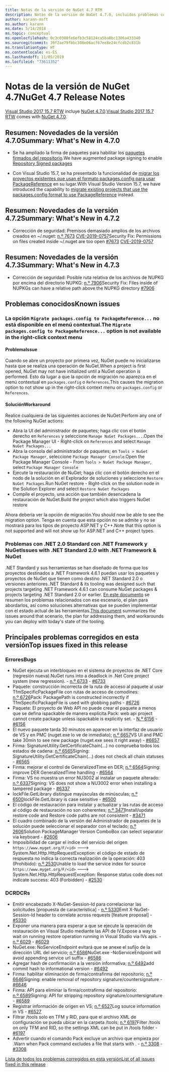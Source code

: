 ```yaml
---
title: Notas de la versión de NuGet 4.7 RTM
description: Notas de la versión de NuGet 4.7.0, incluidos problemas conocidos, correcciones de errores, características agregadas y DCR.
author: karann-msft
ms.author: karann
ms.date: 5/14/2018
ms.topic: conceptual
ms.openlocfilehash: 0c3c0380fe6efb3c58124ca5ba8bc1306a433340
ms.sourcegitcommit: 39f2ae79fbbc308e06acf67ee8e24cfcdb2c831b
ms.translationtype: HT
ms.contentlocale: es-ES
ms.lasthandoff: 11/05/2019
ms.locfileid: "73611352"
---
```

# <a name="nuget-47-release-notes"></a><span data-ttu-id="b8558-103">Notas de la versión de NuGet 4.7</span><span class="sxs-lookup"><span data-stu-id="b8558-103">NuGet 4.7 Release Notes</span></span>

<span data-ttu-id="b8558-104">[Visual Studio 2017 15.7 RTW](https://www.visualstudio.com/news/releasenotes/vs2017-relnotes) incluye [NuGet 4.7.0](https://dist.nuget.org/win-x86-commandline/v4.7.0/nuget.exe).</span><span class="sxs-lookup"><span data-stu-id="b8558-104">[Visual Studio 2017 15.7 RTW](https://www.visualstudio.com/news/releasenotes/vs2017-relnotes) comes with [NuGet 4.7.0](https://dist.nuget.org/win-x86-commandline/v4.7.0/nuget.exe).</span></span>

## <a name="summary-whats-new-in-470"></a><span data-ttu-id="b8558-105">Resumen: Novedades de la versión 4.7.0</span><span class="sxs-lookup"><span data-stu-id="b8558-105">Summary: What's New in 4.7.0</span></span>

* <span data-ttu-id="b8558-106">Se ha ampliado la firma de paquetes para habilitar los [paquetes firmados del repositorio](https://github.com/NuGet/Home/wiki/Repository-Signatures).</span><span class="sxs-lookup"><span data-stu-id="b8558-106">We have augmented package signing to enable [Repository Signed packages](https://github.com/NuGet/Home/wiki/Repository-Signatures)</span></span>

* <span data-ttu-id="b8558-107">Con Visual Studio 15.7, se ha presentado la funcionalidad de [migrar los proyectos existentes que usan el formato packages.config para usar PackageReference](https://docs.microsoft.com/nuget/consume-packages/migrate-packages-config-to-package-reference) en su lugar.</span><span class="sxs-lookup"><span data-stu-id="b8558-107">With Visual Studio Version 15.7, we have introduced the capability to [migrate existing projects that use the packages.config format to use PackageReference](https://docs.microsoft.com/nuget/consume-packages/migrate-packages-config-to-package-reference) instead.</span></span>

## <a name="summary-whats-new-in-472"></a><span data-ttu-id="b8558-108">Resumen: Novedades de la versión 4.7.2</span><span class="sxs-lookup"><span data-stu-id="b8558-108">Summary: What's New in 4.7.2</span></span>

* <span data-ttu-id="b8558-109">Corrección de seguridad: Premisos demasiado amplios de los archivos creados en ~/.nuget: [n.º 7673](https://github.com/NuGet/Home/issues/7673) [CVE-2019-0757](https://portal.msrc.microsoft.com/en-us/security-guidance/advisory/CVE-2019-0757)</span><span class="sxs-lookup"><span data-stu-id="b8558-109">Security Fix: Permissions on files created inside ~/.nuget are too open [#7673](https://github.com/NuGet/Home/issues/7673) [CVE-2019-0757](https://portal.msrc.microsoft.com/en-us/security-guidance/advisory/CVE-2019-0757)</span></span>

## <a name="summary-whats-new-in-473"></a><span data-ttu-id="b8558-110">Resumen: Novedades de la versión 4.7.3</span><span class="sxs-lookup"><span data-stu-id="b8558-110">Summary: What's New in 4.7.3</span></span>

* <span data-ttu-id="b8558-111">Corrección de seguridad: Posible ruta relativa de los archivos de NUPKG por encima del directorio NUPKG: [n.º 7906](https://github.com/NuGet/Home/issues/7906)</span><span class="sxs-lookup"><span data-stu-id="b8558-111">Security Fix: Files inside of NUPKGs can have a relative path above the NUPKG directory [#7906](https://github.com/NuGet/Home/issues/7906)</span></span>

## <a name="known-issues"></a><span data-ttu-id="b8558-112">Problemas conocidos</span><span class="sxs-lookup"><span data-stu-id="b8558-112">Known issues</span></span>

### <a name="the-migrate-packagesconfig-to-packagereference-option-is-not-available-in-the-right-click-context-menu"></a><span data-ttu-id="b8558-113">La opción `Migrate packages.config to PackageReference...` no está disponible en el menú contextual.</span><span class="sxs-lookup"><span data-stu-id="b8558-113">The `Migrate packages.config to PackageReference...` option is not available in the right-click context menu</span></span>

#### <a name="issue"></a><span data-ttu-id="b8558-114">Problema</span><span class="sxs-lookup"><span data-stu-id="b8558-114">Issue</span></span>

<span data-ttu-id="b8558-115">Cuando se abre un proyecto por primera vez, NuGet puede no inicializarse hasta que se realiza una operación de NuGet.</span><span class="sxs-lookup"><span data-stu-id="b8558-115">When a project is first opened, NuGet may not have initialized until a NuGet operation is performed.</span></span> <span data-ttu-id="b8558-116">Esto da lugar a que la opción de migración no aparezca en el menú contextual en `packages.config` o `References`.</span><span class="sxs-lookup"><span data-stu-id="b8558-116">This causes the migration option to not show up in the right-click context menu on `packages.config` or `References`.</span></span>

#### <a name="workaround"></a><span data-ttu-id="b8558-117">Solución</span><span class="sxs-lookup"><span data-stu-id="b8558-117">Workaround</span></span>

<span data-ttu-id="b8558-118">Realice cualquiera de las siguientes acciones de NuGet:</span><span class="sxs-lookup"><span data-stu-id="b8558-118">Perform any one of the following NuGet actions:</span></span>
* <span data-ttu-id="b8558-119">Abra la UI del administrador de paquetes; haga clic con el botón derecho en `References` y seleccione `Manage NuGet Packages...`.</span><span class="sxs-lookup"><span data-stu-id="b8558-119">Open the Package Manager UI - Right-click on `References` and select `Manage NuGet Packages...`</span></span>
* <span data-ttu-id="b8558-120">Abra la consola del administrador de paquetes; en `Tools > NuGet Package Manager`, seleccione `Package Manager Console`.</span><span class="sxs-lookup"><span data-stu-id="b8558-120">Open the Package Manager Console - From `Tools > NuGet Package Manager`, select `Package Manager Console`</span></span>
* <span data-ttu-id="b8558-121">Ejecute la restauración de NuGet; haga clic con el botón derecho en el nodo de la solución en el Explorador de soluciones y seleccione `Restore NuGet Packages`.</span><span class="sxs-lookup"><span data-stu-id="b8558-121">Run NuGet restore - Right-click on the solution node in the Solution Explorer and select `Restore NuGet Packages`</span></span>
* <span data-ttu-id="b8558-122">Compile el proyecto, una acción que también desencadena la restauración de NuGet.</span><span class="sxs-lookup"><span data-stu-id="b8558-122">Build the project which also triggers NuGet restore</span></span>

<span data-ttu-id="b8558-123">Ahora debería ver la opción de migración.</span><span class="sxs-lookup"><span data-stu-id="b8558-123">You should now be able to see the migration option.</span></span> <span data-ttu-id="b8558-124">Tenga en cuenta que esta opción no se admite y no se mostrará para los tipos de proyecto ASP.NET y C++.</span><span class="sxs-lookup"><span data-stu-id="b8558-124">Note that this option is not supported and will not show up for ASP.NET and C++ project types.</span></span>

### <a name="issues-with-net-standard-20-with-net-framework--nuget"></a><span data-ttu-id="b8558-125">Problemas con .NET 2.0 Standard con .NET Framework y NuGet</span><span class="sxs-lookup"><span data-stu-id="b8558-125">Issues with .NET Standard 2.0 with .NET Framework & NuGet</span></span>

<span data-ttu-id="b8558-126">.NET Standard y sus herramientas se han diseñado de forma que los proyectos destinados a .NET Framework 4.6.1 puedan usar los paquetes y proyectos de NuGet que tienen como destino .NET Standard 2.0 o versiones anteriores.</span><span class="sxs-lookup"><span data-stu-id="b8558-126">.NET Standard & its tooling was designed such that projects targeting .NET Framework 4.6.1 can consume NuGet packages & projects targeting .NET Standard 2.0 or earlier.</span></span> <span data-ttu-id="b8558-127">[En este documento](https://github.com/dotnet/standard/issues/481) se resumen los problemas relacionados con ese escenario, el plan para abordarlos, así como soluciones alternativas que se pueden implementar con el estado actual de las herramientas.</span><span class="sxs-lookup"><span data-stu-id="b8558-127">[This document](https://github.com/dotnet/standard/issues/481) summarizes the issues around that scenario, the plan for addressing them, and workarounds you can deploy with today's state of the tooling.</span></span>

## <a name="top-issues-fixed-in-this-release"></a><span data-ttu-id="b8558-128">Principales problemas corregidos en esta versión</span><span class="sxs-lookup"><span data-stu-id="b8558-128">Top issues fixed in this release</span></span>

### <a name="bugs"></a><span data-ttu-id="b8558-129">Errores</span><span class="sxs-lookup"><span data-stu-id="b8558-129">Bugs</span></span>

* <span data-ttu-id="b8558-130">NuGet ejecuta un interbloqueo en el sistema de proyectos de .NET Core (regresión nueva).</span><span class="sxs-lookup"><span data-stu-id="b8558-130">NuGet runs into a deadlock in .Net Core project system (new regression).</span></span><span data-ttu-id="b8558-131"> - [n.º 6733](https://github.com/NuGet/Home/issues/6733)</span><span class="sxs-lookup"><span data-stu-id="b8558-131"> - [#6733](https://github.com/NuGet/Home/issues/6733)</span></span>
* <span data-ttu-id="b8558-132">Paquete: construcción incorrecta de la ruta de acceso al paquete al usar TfmSpecificPackageFile con rutas de acceso de comodines: [n.º 6726](https://github.com/NuGet/Home/issues/6726)</span><span class="sxs-lookup"><span data-stu-id="b8558-132">Pack: PackagePath is constructed incorrectly if TfmSpecificPackageFile is used with globbing paths - [#6726](https://github.com/NuGet/Home/issues/6726)</span></span>
* <span data-ttu-id="b8558-133">Paquete: El proyecto de Web API no puede crear el paquete a menos que se defina ispackable de manera explícita.</span><span class="sxs-lookup"><span data-stu-id="b8558-133">Pack: web api project cannot create package unless ispackable is explicitly set.</span></span><span data-ttu-id="b8558-134"> - [N.º 6156](https://github.com/NuGet/Home/issues/6156)</span><span class="sxs-lookup"><span data-stu-id="b8558-134"> - [#6156](https://github.com/NuGet/Home/issues/6156)</span></span>
* <span data-ttu-id="b8558-135">El nuevo paquete tarda 30 minutos en aparecer en la interfaz de usuario de VS y en PMC (nuget.exe lo ve de inmediato); [n.º 6657](https://github.com/NuGet/Home/issues/6657)</span><span class="sxs-lookup"><span data-stu-id="b8558-135">VS UI and PMC take 30min to see new package (nuget.exe sees it right away) - [#6657](https://github.com/NuGet/Home/issues/6657)</span></span>
* <span data-ttu-id="b8558-136">Firma:  SignatureUtility.GetCertificateChain(...) no comprueba todos los estados de cadena: [n.º 6565](https://github.com/NuGet/Home/issues/6565)</span><span class="sxs-lookup"><span data-stu-id="b8558-136">Signing:  SignatureUtility.GetCertificateChain(...) does not check all chain statuses - [#6565](https://github.com/NuGet/Home/issues/6565)</span></span>
* <span data-ttu-id="b8558-137">Firma: mejorar el control de GeneralizedTime en DER; [n.º 6564](https://github.com/NuGet/Home/issues/6564)</span><span class="sxs-lookup"><span data-stu-id="b8558-137">Signing:  improve DER GeneralizedTime handling - [#6564](https://github.com/NuGet/Home/issues/6564)</span></span>
* <span data-ttu-id="b8558-138">Firma: VS no muestra un error NU3002 al instalar un paquete alterado: [n.º 6337](https://github.com/NuGet/Home/issues/6337)</span><span class="sxs-lookup"><span data-stu-id="b8558-138">Signing: VS does not show a NU3002 error when installing a tampered package - [#6337](https://github.com/NuGet/Home/issues/6337)</span></span>
* <span data-ttu-id="b8558-139">lockFile.GetLibrary distingue mayúsculas de minúsculas; [n.º 6500](https://github.com/NuGet/Home/issues/6500)</span><span class="sxs-lookup"><span data-stu-id="b8558-139">lockFile.GetLibrary is case sensitive - [#6500](https://github.com/NuGet/Home/issues/6500)</span></span>
* <span data-ttu-id="b8558-140">El código de restauración para instalar y actualizar y las rutas de acceso al código de restauración no son coherentes; [n.º 3471](https://github.com/NuGet/Home/issues/3471)</span><span class="sxs-lookup"><span data-stu-id="b8558-140">Install/update restore code and Restore code paths are not consistent - [#3471](https://github.com/NuGet/Home/issues/3471)</span></span>
* <span data-ttu-id="b8558-141">El cuadro combinado de la versión del Administrador de paquetes de la solución puede seleccionar el separador con el teclado; [n.º 2606](https://github.com/NuGet/Home/issues/2606)</span><span class="sxs-lookup"><span data-stu-id="b8558-141">Solution PackageManager Version ComboBox can select separator via keyboard - [#2606](https://github.com/NuGet/Home/issues/2606)</span></span>
* <span data-ttu-id="b8558-142">Imposibilidad de cargar el índice del servicio del origen `https://www.myget.org/F/<id>` ---> System.Net.Http.HttpRequestException: el código de estado de respuesta no indica la correcta realización de la operación: 403 (Prohibido): [n.º 2530](https://github.com/NuGet/Home/issues/2530)</span><span class="sxs-lookup"><span data-stu-id="b8558-142">Unable to load the service index for source `https://www.myget.org/F/<id>` ---> System.Net.Http.HttpRequestException: Response status code does not indicate success: 403 (Forbidden) - [#2530](https://github.com/NuGet/Home/issues/2530)</span></span>

### <a name="dcrs"></a><span data-ttu-id="b8558-143">DCR</span><span class="sxs-lookup"><span data-stu-id="b8558-143">DCRs</span></span>

* <span data-ttu-id="b8558-144">Emitir encabezado X-NuGet-Session-Id para correlacionar las solicitudes [propuesta de característica] - [n.º 5330](https://github.com/NuGet/Home/issues/5330)</span><span class="sxs-lookup"><span data-stu-id="b8558-144">Emit X-NuGet-Session-Id header to correlate across requests [feature proposal] - [#5330](https://github.com/NuGet/Home/issues/5330)</span></span>
* <span data-ttu-id="b8558-145">Exponer una manera para esperar a que se ejecute la operación de restauración en Visual Studio mediante las API de IV.</span><span class="sxs-lookup"><span data-stu-id="b8558-145">Expose a way to wait on running restore operation running in Visual Studio via IVs apis.</span></span><span data-ttu-id="b8558-146"> - [n.º 6029](https://github.com/NuGet/Home/issues/6029)</span><span class="sxs-lookup"><span data-stu-id="b8558-146"> - [#6029](https://github.com/NuGet/Home/issues/6029)</span></span>
* <span data-ttu-id="b8558-147">NuGet.exe: NoServiceEndpoint evitará que se anexe el sufijo de la dirección URL del servicio; [n.º 6586](https://github.com/NuGet/Home/issues/6586)</span><span class="sxs-lookup"><span data-stu-id="b8558-147">NuGet.exe -NoServiceEndpoint will avoid appending service url suffix - [#6586](https://github.com/NuGet/Home/issues/6586)</span></span>
* <span data-ttu-id="b8558-148">Agregar hash de confirmación a la versión informativa; [n.º 6492](https://github.com/NuGet/Home/issues/6492)</span><span class="sxs-lookup"><span data-stu-id="b8558-148">add commit hash to informational version - [#6492](https://github.com/NuGet/Home/issues/6492)</span></span>
* <span data-ttu-id="b8558-149">Firma: habilitar eliminación de firma/contrafirma del repositorio; [n.º 6646](https://github.com/NuGet/Home/issues/6646)</span><span class="sxs-lookup"><span data-stu-id="b8558-149">Signing:  enable removal of repository signature/countersignature - [#6646](https://github.com/NuGet/Home/issues/6646)</span></span>
* <span data-ttu-id="b8558-150">Firma:  API para eliminar la firma/contrafirma del repositorio: [n.º 6589](https://github.com/NuGet/Home/issues/6589)</span><span class="sxs-lookup"><span data-stu-id="b8558-150">Signing:  API for stripping repository signature/countersignature - [#6589](https://github.com/NuGet/Home/issues/6589)</span></span>
* <span data-ttu-id="b8558-151">Registrar información de origen en VS; [n.º 6527](https://github.com/NuGet/Home/issues/6527)</span><span class="sxs-lookup"><span data-stu-id="b8558-151">Log source information in VS - [#6527](https://github.com/NuGet/Home/issues/6527)</span></span>
* <span data-ttu-id="b8558-152">Filtrar /tools solo en TFM y RID, para que el archivo XML de configuración se pueda ubicar en la carpeta /tools; [n.º 6197](https://github.com/NuGet/Home/issues/6197)</span><span class="sxs-lookup"><span data-stu-id="b8558-152">Filter /tools on only TFM and RID, so the settings XML can be put in /tools folder - [#6197](https://github.com/NuGet/Home/issues/6197)</span></span>
* <span data-ttu-id="b8558-153">Advertir cuando el comando Pack excluye un archivo que empieza por .</span><span class="sxs-lookup"><span data-stu-id="b8558-153">Warn when Pack command excludes a file that starts with .</span></span><span data-ttu-id="b8558-154">  - [n.º 3308](https://github.com/NuGet/Home/issues/3308)</span><span class="sxs-lookup"><span data-stu-id="b8558-154">  - [#3308](https://github.com/NuGet/Home/issues/3308)</span></span>

[<span data-ttu-id="b8558-155">Lista de todos los problemas corregidos en esta versión</span><span class="sxs-lookup"><span data-stu-id="b8558-155">List of all issues fixed in this release</span></span>](https://github.com/NuGet/Home/issues?q=is%3Aissue+is%3Aclosed+milestone%3A%224.7")
